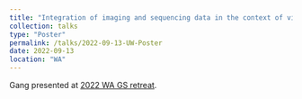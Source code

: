 ```yaml
---
title: "Integration of imaging and sequencing data in the context of visual cell sorting"
collection: talks
type: "Poster"
permalink: /talks/2022-09-13-UW-Poster
date: 2022-09-13
location: "WA"
---
```

Gang presented at [2022 WA GS retreat](https://www.gs.washington.edu/news/retreat.htm). 